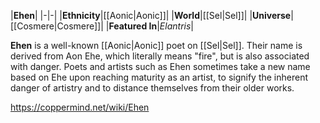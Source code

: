 |**Ehen**|
|-|-|
|**Ethnicity**|[[Aonic\|Aonic]]|
|**World**|[[Sel\|Sel]]|
|**Universe**|[[Cosmere\|Cosmere]]|
|**Featured In**|*Elantris*|

**Ehen** is a well-known [[Aonic\|Aonic]] poet on [[Sel\|Sel]]. Their name is derived from Aon Ehe, which literally means "fire", but is also associated with danger. Poets and artists such as Ehen sometimes take a new name based on Ehe upon reaching maturity as an artist, to signify the inherent danger of artistry and to distance themselves from their older works.



https://coppermind.net/wiki/Ehen